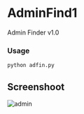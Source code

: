 # AdminFind1
Admin Finder v1.0

### Usage
```
python adfin.py
```

## Screenshoot
![admin](https://user-images.githubusercontent.com/35635224/35624052-c2485f78-06c8-11e8-81e4-613b93b9b6f2.png)
